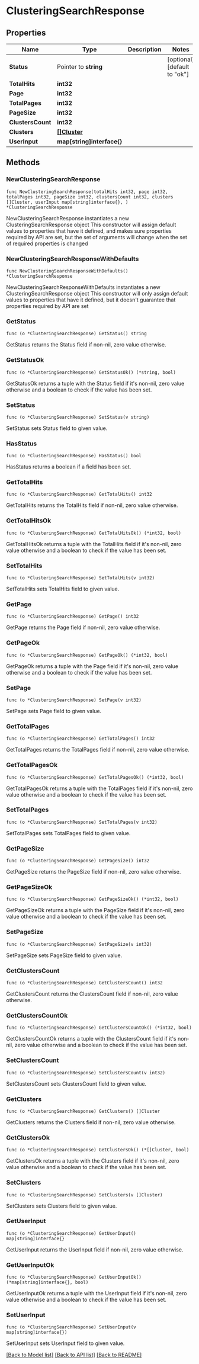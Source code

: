 # ClusteringSearchResponse

## Properties

Name | Type | Description | Notes
------------ | ------------- | ------------- | -------------
**Status** | Pointer to **string** |  | [optional] [default to "ok"]
**TotalHits** | **int32** |  | 
**Page** | **int32** |  | 
**TotalPages** | **int32** |  | 
**PageSize** | **int32** |  | 
**ClustersCount** | **int32** |  | 
**Clusters** | [**[]Cluster**](Cluster.md) |  | 
**UserInput** | **map[string]interface{}** |  | 

## Methods

### NewClusteringSearchResponse

`func NewClusteringSearchResponse(totalHits int32, page int32, totalPages int32, pageSize int32, clustersCount int32, clusters []Cluster, userInput map[string]interface{}, ) *ClusteringSearchResponse`

NewClusteringSearchResponse instantiates a new ClusteringSearchResponse object
This constructor will assign default values to properties that have it defined,
and makes sure properties required by API are set, but the set of arguments
will change when the set of required properties is changed

### NewClusteringSearchResponseWithDefaults

`func NewClusteringSearchResponseWithDefaults() *ClusteringSearchResponse`

NewClusteringSearchResponseWithDefaults instantiates a new ClusteringSearchResponse object
This constructor will only assign default values to properties that have it defined,
but it doesn't guarantee that properties required by API are set

### GetStatus

`func (o *ClusteringSearchResponse) GetStatus() string`

GetStatus returns the Status field if non-nil, zero value otherwise.

### GetStatusOk

`func (o *ClusteringSearchResponse) GetStatusOk() (*string, bool)`

GetStatusOk returns a tuple with the Status field if it's non-nil, zero value otherwise
and a boolean to check if the value has been set.

### SetStatus

`func (o *ClusteringSearchResponse) SetStatus(v string)`

SetStatus sets Status field to given value.

### HasStatus

`func (o *ClusteringSearchResponse) HasStatus() bool`

HasStatus returns a boolean if a field has been set.

### GetTotalHits

`func (o *ClusteringSearchResponse) GetTotalHits() int32`

GetTotalHits returns the TotalHits field if non-nil, zero value otherwise.

### GetTotalHitsOk

`func (o *ClusteringSearchResponse) GetTotalHitsOk() (*int32, bool)`

GetTotalHitsOk returns a tuple with the TotalHits field if it's non-nil, zero value otherwise
and a boolean to check if the value has been set.

### SetTotalHits

`func (o *ClusteringSearchResponse) SetTotalHits(v int32)`

SetTotalHits sets TotalHits field to given value.


### GetPage

`func (o *ClusteringSearchResponse) GetPage() int32`

GetPage returns the Page field if non-nil, zero value otherwise.

### GetPageOk

`func (o *ClusteringSearchResponse) GetPageOk() (*int32, bool)`

GetPageOk returns a tuple with the Page field if it's non-nil, zero value otherwise
and a boolean to check if the value has been set.

### SetPage

`func (o *ClusteringSearchResponse) SetPage(v int32)`

SetPage sets Page field to given value.


### GetTotalPages

`func (o *ClusteringSearchResponse) GetTotalPages() int32`

GetTotalPages returns the TotalPages field if non-nil, zero value otherwise.

### GetTotalPagesOk

`func (o *ClusteringSearchResponse) GetTotalPagesOk() (*int32, bool)`

GetTotalPagesOk returns a tuple with the TotalPages field if it's non-nil, zero value otherwise
and a boolean to check if the value has been set.

### SetTotalPages

`func (o *ClusteringSearchResponse) SetTotalPages(v int32)`

SetTotalPages sets TotalPages field to given value.


### GetPageSize

`func (o *ClusteringSearchResponse) GetPageSize() int32`

GetPageSize returns the PageSize field if non-nil, zero value otherwise.

### GetPageSizeOk

`func (o *ClusteringSearchResponse) GetPageSizeOk() (*int32, bool)`

GetPageSizeOk returns a tuple with the PageSize field if it's non-nil, zero value otherwise
and a boolean to check if the value has been set.

### SetPageSize

`func (o *ClusteringSearchResponse) SetPageSize(v int32)`

SetPageSize sets PageSize field to given value.


### GetClustersCount

`func (o *ClusteringSearchResponse) GetClustersCount() int32`

GetClustersCount returns the ClustersCount field if non-nil, zero value otherwise.

### GetClustersCountOk

`func (o *ClusteringSearchResponse) GetClustersCountOk() (*int32, bool)`

GetClustersCountOk returns a tuple with the ClustersCount field if it's non-nil, zero value otherwise
and a boolean to check if the value has been set.

### SetClustersCount

`func (o *ClusteringSearchResponse) SetClustersCount(v int32)`

SetClustersCount sets ClustersCount field to given value.


### GetClusters

`func (o *ClusteringSearchResponse) GetClusters() []Cluster`

GetClusters returns the Clusters field if non-nil, zero value otherwise.

### GetClustersOk

`func (o *ClusteringSearchResponse) GetClustersOk() (*[]Cluster, bool)`

GetClustersOk returns a tuple with the Clusters field if it's non-nil, zero value otherwise
and a boolean to check if the value has been set.

### SetClusters

`func (o *ClusteringSearchResponse) SetClusters(v []Cluster)`

SetClusters sets Clusters field to given value.


### GetUserInput

`func (o *ClusteringSearchResponse) GetUserInput() map[string]interface{}`

GetUserInput returns the UserInput field if non-nil, zero value otherwise.

### GetUserInputOk

`func (o *ClusteringSearchResponse) GetUserInputOk() (*map[string]interface{}, bool)`

GetUserInputOk returns a tuple with the UserInput field if it's non-nil, zero value otherwise
and a boolean to check if the value has been set.

### SetUserInput

`func (o *ClusteringSearchResponse) SetUserInput(v map[string]interface{})`

SetUserInput sets UserInput field to given value.



[[Back to Model list]](../README.md#documentation-for-models) [[Back to API list]](../README.md#documentation-for-api-endpoints) [[Back to README]](../README.md)


